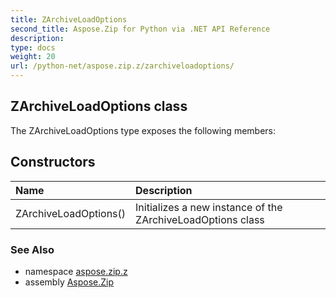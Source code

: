 ```yaml
---
title: ZArchiveLoadOptions
second_title: Aspose.Zip for Python via .NET API Reference
description: 
type: docs
weight: 20
url: /python-net/aspose.zip.z/zarchiveloadoptions/
---
```


## ZArchiveLoadOptions class



The ZArchiveLoadOptions type exposes the following members:
## Constructors
| Name | Description |
| :- | :- |
|ZArchiveLoadOptions()|Initializes a new instance of the ZArchiveLoadOptions class|

### See Also

* namespace [aspose.zip.z](/zip/python-net/aspose.zip.z/)
* assembly [Aspose.Zip](/zip/python-net/)

